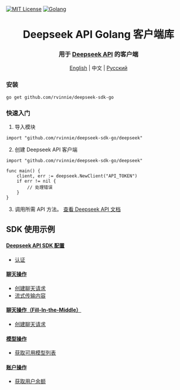 [![MIT License](https://img.shields.io/badge/license-MIT-blue.svg)](LICENSE)
[![Golang](https://img.shields.io/badge/Go-v1.21-EEEEEE?logo=go&logoColor=white&labelColor=00ADD8)](https://go.dev/)

<div align="center">
    <h1 align="center">Deepseek API Golang 客户端库
    </h1>
    <h3 align="center">用于 <a href="https://api-docs.deepseek.com/">Deepseek API</a> 的客户端
    </h3>
    <p align="center">
        <a href="README.md">English</a> | 中文 | <a href="README.ru.md">Русский</a>
    </p>
</div>

### 安装
`go get github.com/rvinnie/deepseek-sdk-go`

### 快速入门
1. 导入模块

```golang
import "github.com/rvinnie/deepseek-sdk-go/deepseek"
```
2. 创建 Deepseek API 客户端
```golang
import "github.com/rvinnie/deepseek-sdk-go/deepseek"

func main() {
    client, err := deepseek.NewClient("API_TOKEN")
    if err != nil {
        // 处理错误
    }
}
```
3. 调用所需 API 方法。 [查看 Deepseek API 文档](https://api-docs.deepseek.com/api/deepseek-api)

## SDK 使用示例
#### [Deepseek API SDK 配置](https://github.com/rvinnie/deepseek-sdk-go/blob/main/docs/examples/01-configuration.zh.md)
* [认证](https://github.com/rvinnie/deepseek-sdk-go/blob/main/docs/examples/01-configuration.zh.md#认证)
#### [聊天操作](https://github.com/rvinnie/deepseek-sdk-go/blob/main/docs/examples/02-chat-completions.zh.md)
* [创建聊天请求](https://github.com/rvinnie/deepseek-sdk-go/blob/main/docs/examples/02-chat-completions.zh.md#创建聊天请求)
* [流式传输内容](https://github.com/rvinnie/deepseek-sdk-go/blob/main/docs/examples/02-chat-completions.zh.md#流式传输内容)
#### [聊天操作（Fill-In-the-Middle）](https://github.com/rvinnie/deepseek-sdk-go/blob/main/docs/examples/03-fim-completions.zh.md)
* [创建聊天请求](https://github.com/rvinnie/deepseek-sdk-go/blob/main/docs/examples/03-fim-completions.zh.md#创建聊天请求)
#### [模型操作](https://github.com/rvinnie/deepseek-sdk-go/blob/main/docs/examples/04-models.zh.md)
* [获取可用模型列表](https://github.com/rvinnie/deepseek-sdk-go/blob/main/docs/examples/04-models.zh.md#获取可用模型列表)
#### [账户操作](https://github.com/rvinnie/deepseek-sdk-go/blob/main/docs/examples/05-user.zh.md)
* [获取用户余额](https://github.com/rvinnie/deepseek-sdk-go/blob/main/docs/examples/05-user.zh.md#获取用户余额)